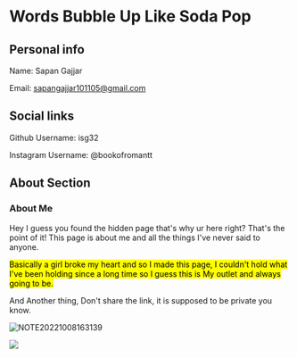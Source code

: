 # Words Bubble Up Like Soda Pop


## Personal info
Name: Sapan Gajjar


Email: sapangajjar101105@gmail.com


## Social links
Github Username:  isg32 


Instagram Username: @bookofromantt


## About Section


### About Me


Hey I guess you found the hidden page that's why ur here right? That's the point of it!
This page is about me and all the things I've never said to anyone.

<mark>Basically a girl broke my heart and so I made this page, I couldn't hold what I've been holding since a long time so I guess this is My outlet and always going to be.</mark>

And Another thing, Don't share the link, it is supposed to be private you know.

![NOTE20221008163139](https://user-images.githubusercontent.com/95901240/209466028-1ff6bd9f-12fa-496c-a0c8-337c97693ea4.png)

![](https://drive.google.com/file/d/1TaIvMrtRmNRpvzrYXCOmxedbRWteP2a-/view?usp=sharing)
